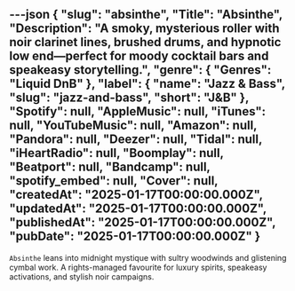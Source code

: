 ---json
{
  "slug": "absinthe",
  "Title": "Absinthe",
  "Description": "A smoky, mysterious roller with noir clarinet lines, brushed drums, and hypnotic low end—perfect for moody cocktail bars and speakeasy storytelling.",
  "genre": {
    "Genres": "Liquid DnB"
  },
  "label": {
    "name": "Jazz & Bass",
    "slug": "jazz-and-bass",
    "short": "J&B"
  },
  "Spotify": null,
  "AppleMusic": null,
  "iTunes": null,
  "YouTubeMusic": null,
  "Amazon": null,
  "Pandora": null,
  "Deezer": null,
  "Tidal": null,
  "iHeartRadio": null,
  "Boomplay": null,
  "Beatport": null,
  "Bandcamp": null,
  "spotify_embed": null,
  "Cover": null,
  "createdAt": "2025-01-17T00:00:00.000Z",
  "updatedAt": "2025-01-17T00:00:00.000Z",
  "publishedAt": "2025-01-17T00:00:00.000Z",
  "pubDate": "2025-01-17T00:00:00.000Z"
}
---

`Absinthe` leans into midnight mystique with sultry woodwinds and glistening cymbal work. A rights-managed favourite for luxury spirits, speakeasy activations, and stylish noir campaigns.
